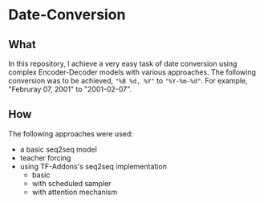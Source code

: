 # Date-Conversion
## What
In this repository, I achieve a very easy task of date conversion using complex Encoder-Decoder models with various approaches. The following conversion was to be achieved, `"%B %d, %Y"` to `"%Y-%m-%d"`. For example, "Februray 07, 2001" to "2001-02-07". 

## How
The following approaches were used:
- a basic seq2seq model
- teacher forcing
- using TF-Addons's seq2seq implementation
  - basic
  - with scheduled sampler
  - with attention mechanism
